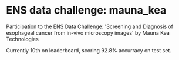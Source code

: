 # ENS data challenge: mauna_kea
Participation to the ENS Data Challenge: 'Screening and Diagnosis of esophageal cancer from in-vivo microscopy images' by Mauna Kea Technologies

Currently 10th on leaderboard, scoring 92.8% accurracy on test set. 
